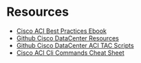 # Resources
- [Cisco ACI Best Practices Ebook](https://github.com/datacenter/ACI-eBook/blob/main/ACI%20Best%20practice%20EBook%201.0(2).pdf)
- [Github Cisco DataCenter Resources](https://github.com/datacenter)
- [Github Cisco DataCenter ACI TAC  Scripts](https://github.com/datacenter/aci-tac-scripts)
- [Cisco ACI Cli Commands Cheat Sheet](https://cordero.me/cisco-aci-cli-commands-cheat-sheet/)